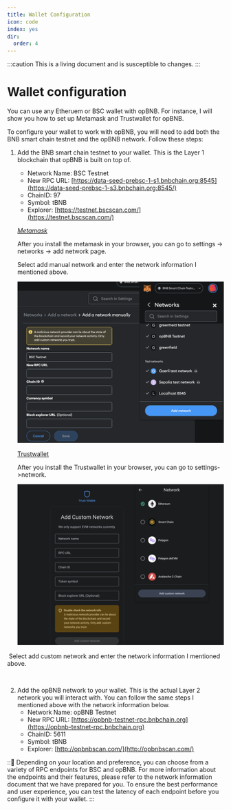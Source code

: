```yaml
---
title: Wallet Configuration
icon: code
index: yes
dir:
  order: 4
---
```


:::caution 
This is a living document and is susceptible to changes. 
:::

# Wallet configuration

You can use any Etheruem or BSC wallet with opBNB. For instance, I will show you how to set up Metamask and Trustwallet for opBNB.

To configure your wallet to work with opBNB, you will need to add both the BNB smart chain testnet and the opBNB network. Follow these steps: 

1. Add the BNB smart chain testnet to your  wallet. This is the Layer 1 blockchain that opBNB is built on top of.

   - Network Name: BSC Testnet
   - New RPC URL: [https://data-seed-prebsc-1-s1.bnbchain.org:8545](https://data-seed-prebsc-1-s3.bnbchain.org:8545/)
   - ChainID: 97
   - Symbol: tBNB
   - Explorer: [https://testnet.bscscan.com/](https://testnet.bscscan.com/)

   *[Metamask](https://chrome.google.com/webstore/detail/metamask/nkbihfbeogaeaoehlefnkodbefgpgknn)*
   
   After you install the metamask in your browser, you can go to settings -> networks -> add network page. 
   
   Select add manual network and enter the network information I mentioned above.
   
   ![image-20230627171332772](../../static/img/add-bsc-metamask.png)
   
   [Trustwallet](https://chrome.google.com/webstore/detail/trust-wallet/egjidjbpglichdcondbcbdnbeeppgdph)
   
   After you install the Trustwallet in your browser, you can go to settings->network.
   
   ![img-trustwallet](../../static/img/add-bsc-trustwallet.png)

​		Select add custom network and enter the network information I mentioned above.

​	

2. Add the opBNB network to your  wallet. This is the actual Layer 2 network you will interact with. You can follow the same steps I mentioned above with the network information below.
   - Network Name: opBNB Testnet
   - New RPC URL: [https://opbnb-testnet-rpc.bnbchain.org](https://opbnb-testnet-rpc.bnbchain.org)
   - ChainID: 5611
   - Symbol: tBNB
   - Explorer: [http://opbnbscan.com/](http://opbnbscan.com/)



:::information_desk_person:
Depending on your location and preference, you can choose from a variety of RPC endpoints for BSC and opBNB. For more information about the endpoints and their features, please refer to the network information document that we have prepared for you. To ensure the best performance and user experience, you can test the latency of each endpoint before you configure it with your wallet.
:::

